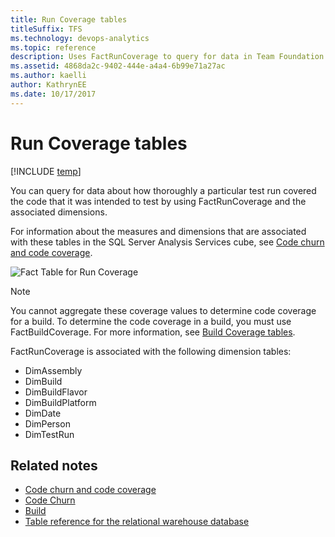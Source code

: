 ```yaml
---
title: Run Coverage tables
titleSuffix: TFS
ms.technology: devops-analytics
ms.topic: reference
description: Uses FactRunCoverage to query for data in Team Foundation Server
ms.assetid: 4868da2c-9402-444e-a4a4-6b99e71a27ac
ms.author: kaelli
author: KathrynEE
ms.date: 10/17/2017
---
```


# Run Coverage tables

[!INCLUDE [temp](../includes/tfs-report-platform-version.md)]

You can query for data about how thoroughly a particular test run covered the code that it was intended to test by using FactRunCoverage and the associated dimensions.

For information about the measures and dimensions that are associated with these tables in the SQL Server Analysis Services cube, see [Code churn and code coverage](perspective-code-analyze-report-code-churn-coverage.md).

![Fact Table for Run Coverage](media/teamproj_factruncoverage.png "TeamProj_FactRunCoverage")

> [!NOTE]
> You cannot aggregate these coverage values to determine code coverage for a build. To determine the code coverage in a build, you must use FactBuildCoverage. For more information, see [Build Coverage tables](table-reference-build-coverage.md).

FactRunCoverage is associated with the following dimension tables:

- DimAssembly
- DimBuild
- DimBuildFlavor
- DimBuildPlatform
- DimDate
- DimPerson
- DimTestRun

## Related notes

- [Code churn and code coverage](perspective-code-analyze-report-code-churn-coverage.md)
- [Code Churn](../excel/code-coverage-excel-report.md)
- [Build](/visualstudio/ide/walkthrough-building-an-application)
- [Table reference for the relational warehouse database](table-reference-relational-warehouse-database.md)
